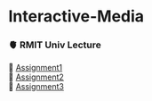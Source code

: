 # Interactive-Media

### 🫀 RMIT Univ Lecture

🐥 [Assignment1](https://yeonsu-sim.github.io/im2320/assign_1/)
<br>
🎵 [Assignment2](https://yeonsu-sim.github.io/im2320/assign_2/)
<br>
🎂 [Assignment3](https://yeonsu-sim.github.io/im2320/assign_3/)
